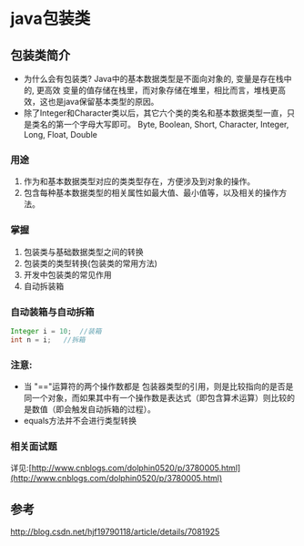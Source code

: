 # java包装类
## 包装类简介
+ 为什么会有包装类? 
    Java中的基本数据类型是不面向对象的, 变量是存在栈中的, 更高效
    变量的值存储在栈里，而对象存储在堆里，相比而言，堆栈更高效，这也是java保留基本类型的原因。
+ 除了Integer和Character类以后，其它六个类的类名和基本数据类型一直，只是类名的第一个字母大写即可。
    Byte, Boolean, Short, Character, Integer, Long, Float, Double

### 用途
1. 作为和基本数据类型对应的类类型存在，方便涉及到对象的操作。
2. 包含每种基本数据类型的相关属性如最大值、最小值等，以及相关的操作方法。

### 掌握
1. 包装类与基础数据类型之间的转换
2. 包装类的类型转换(包装类的常用方法)
3. 开发中包装类的常见作用
4. 自动拆装箱

### 自动装箱与自动拆箱
```java
Integer i = 10;  //装箱
int n = i;   //拆箱
```

### 注意:
+ 当 "=="运算符的两个操作数都是 包装器类型的引用，则是比较指向的是否是同一个对象，而如果其中有一个操作数是表达式（即包含算术运算）则比较的是数值（即会触发自动拆箱的过程）。
+ equals方法并不会进行类型转换

### 相关面试题
详见:[http://www.cnblogs.com/dolphin0520/p/3780005.html](http://www.cnblogs.com/dolphin0520/p/3780005.html)

## 参考
http://blog.csdn.net/hjf19790118/article/details/7081925
